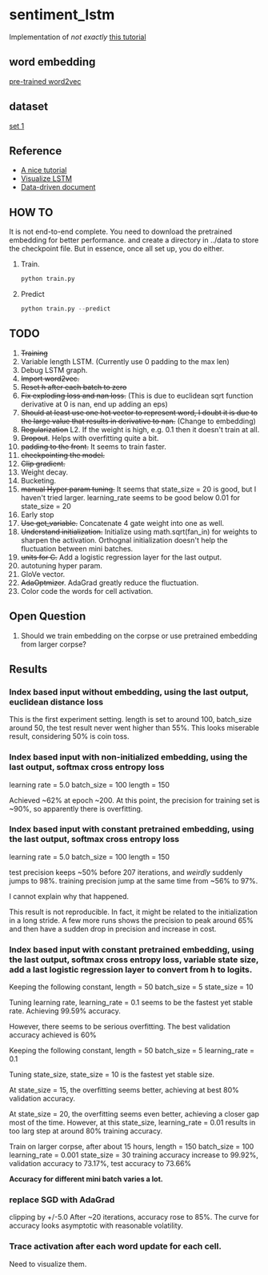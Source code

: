 # sentiment_lstm
Implementation of _not exactly_ [this tutorial](http://deeplearning.net/tutorial/lstm.html)

## word embedding
[pre-trained word2vec](https://code.google.com/archive/p/word2vec/)

## dataset
[set 1](https://archive.ics.uci.edu/ml/)

## Reference
* [A nice tutorial](http://colah.github.io/posts/2015-08-Understanding-LSTMs/)
* [Visualize LSTM](http://arxiv.org/pdf/1506.02078v2.pdf)
* [Data-driven document](https://d3js.org/)

## HOW TO
It is not end-to-end complete. You need to download the pretrained embedding for better performance. and create a directory in ../data to store the checkpoint file. But in essence, once all set up, you do either.

1. Train.

   ```python
   python train.py
   ```

2. Predict

   ```python
   python train.py --predict
   ```

###

## TODO
1. ~~Training~~
2. Variable length LSTM. (Currently use 0 padding to the max len)
3. Debug LSTM graph.
4. ~~Import word2vec.~~
5. ~~Reset h after each batch to zero~~
6. ~~Fix exploding loss and nan loss.~~ (This is due to euclidean sqrt function derivative at 0 is nan, end up adding an eps)
7. ~~Should at least use one hot vector to represent word, I doubt it is due to the large value that results in derivative to nan.~~ (Change to embedding)
8. ~~Regularization~~ L2. If the weight is high, e.g. 0.1 then it doesn't train at all.
9. ~~Dropout~~. Helps with overfitting quite a bit.
10. ~~padding to the front.~~ It seems to train faster.
11. ~~checkpointing the model.~~
12. ~~Clip gradient.~~
13. Weight decay.
14. Bucketing.
15. ~~manual Hyper param tuning.~~ It seems that state_size = 20 is good, but I haven't tried larger. learning_rate seems to be good below 0.01 for state_size = 20
16. Early stop
17. ~~Use get_variable.~~ Concatenate 4 gate weight into one as well.
18. ~~Understand initialization.~~ Initialize using math.sqrt(fan_in) for weights to sharpen the activation. Orthognal initialization doesn't help the fluctuation between mini batches.
19. ~~units for C.~~ Add a logistic regression layer for the last output.
20. autotuning hyper param.
21. GloVe vector.
22. ~~AdaOptmizer~~. AdaGrad greatly reduce the fluctuation.
23. Color code the words for cell activation.

## Open Question
1. Should we train embedding on the corpse or use pretrained embedding from larger corpse?

## Results
### Index based input without embedding, using the last output, euclidean distance loss
This is the first experiment setting. length is set to around 100, batch_size around 50, the test result never went higher than 55%. This looks miserable result, considering 50% is coin toss.

### Index based input with non-initialized embedding, using the last output, softmax cross entropy loss
learning rate = 5.0
batch_size = 100
length = 150

Achieved ~62% at epoch ~200. At this point, the precision for training set is ~90%, so apparently there is overfitting.

### Index based input with constant pretrained embedding, using the last output, softmax cross entropy loss
learning rate = 5.0
batch_size = 100
length = 150

test precision keeps ~50% before 207 iterations, and *weirdly* suddenly jumps to 98%.
training precision jump at the same time from ~56% to 97%.

I cannot explain why that happened.

This result is not reproducible. In fact, it might be related to the initialization in a long stride. A few more runs shows the precision to peak around 65% and then have a sudden drop in precision and increase in cost.

### Index based input with constant pretrained embedding, using the last output, softmax cross entropy loss, variable state size, add a last logistic regression layer to convert from h to logits.
Keeping the following constant,
length = 50
batch_size = 5
state_size = 10

Tuning learning rate,
learning_rate = 0.1 seems to be the fastest yet stable rate. Achieving 99.59% accuracy.

However, there seems to be serious overfitting. The best validation accuracy achieved is 60%

Keeping the following constant,
length = 50
batch_size = 5
learning_rate = 0.1

Tuning state_size,
state_size = 10 is the fastest yet stable size.

At state_size = 15, the overfitting seems better, achieving at best 80% validation accuracy.

At state_size = 20, the overfitting seems even better, achieving a closer gap most of the time. However, at this state_size, learning_rate = 0.01 results in too larg step at around 80% training accuracy.

Train on larger corpse, after about 15 hours,
length = 150
batch_size = 100
learning_rate = 0.001
state_size = 30
training accuracy increase to 99.92%, validation accuracy to 73.17%, test accuracy to 73.66%

**Accuracy for different mini batch varies a lot.**

### replace SGD with AdaGrad
clipping by +/-5.0
After ~20 iterations, accuracy rose to 85%. The curve for accuracy looks asymptotic with reasonable volatility.

### Trace activation after each word update for each cell.
Need to visualize them.